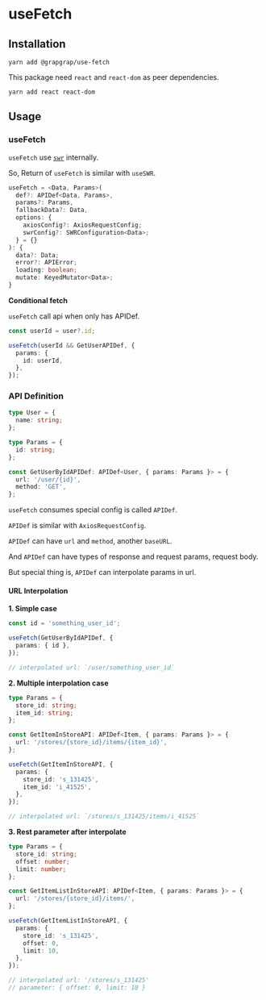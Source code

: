 # useFetch

## Installation

```
yarn add @grapgrap/use-fetch
```

This package need `react` and `react-dom` as peer dependencies.

```
yarn add react react-dom
```

## Usage

### useFetch

`useFetch` use [`swr`](https://swr.vercel.app) internally.

So, Return of `useFetch` is similar with `useSWR`.

```typescript
useFetch = <Data, Params>(
  def?: APIDef<Data, Params>,
  params?: Params,
  fallbackData?: Data,
  options: {
    axiosConfig?: AxiosRequestConfig;
    swrConfig?: SWRConfiguration<Data>;
  } = {}
): {
  data?: Data;
  error?: APIError;
  loading: boolean;
  mutate: KeyedMutator<Data>;
}
```

**Conditional fetch**

`useFetch` call api when only has APIDef.

```typescript
const userId = user?.id;

useFetch(userId && GetUserAPIDef, {
  params: {
    id: userId,
  },
});
```

### API Definition

```typescript
type User = {
  name: string;
};

type Params = {
  id: string;
};

const GetUserByIdAPIDef: APIDef<User, { params: Params }> = {
  url: '/user/{id}',
  method: 'GET',
};
```

`useFetch` consumes special config is called `APIDef`.

`APIDef` is similar with `AxiosRequestConfig`.

`APIDef` can have `url` and `method`, another `baseURL`.

And `APIDef` can have types of response and request params, request body.

But special thing is, `APIDef` can interpolate params in url.

#### URL Interpolation

**1. Simple case**

```typescript
const id = 'something_user_id';

useFetch(GetUserByIdAPIDef, {
  params: { id },
});

// interpolated url: `/user/something_user_id`
```

**2. Multiple interpolation case**

```typescript
type Params = {
  store_id: string;
  item_id: string;
};

const GetItemInStoreAPI: APIDef<Item, { params: Params }> = {
  url: '/stores/{store_id}/items/{item_id}',
};

useFetch(GetItemInStoreAPI, {
  params: {
    store_id: 's_131425',
    item_id: 'i_41525',
  },
});

// interpolated url: `/stores/s_131425/items/i_41525`
```

**3. Rest parameter after interpolate**

```typescript
type Params = {
  store_id: string;
  offset: number;
  limit: number;
};

const GetItemListInStoreAPI: APIDef<Item, { params: Params }> = {
  url: '/stores/{store_id}/items/',
};

useFetch(GetItemListInStoreAPI, {
  params: {
    store_id: 's_131425',
    offset: 0,
    limit: 10,
  },
});

// interpolated url: '/stores/s_131425'
// parameter: { offset: 0, limit: 10 }
```
